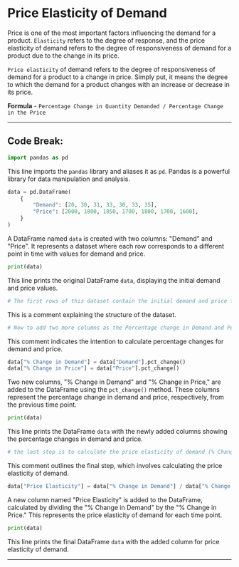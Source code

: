 # Price Elasticity of Demand

Price is one of the most important factors influencing the demand for a product. `Elasticity` refers to the degree of response, and the price elasticity of demand refers to the degree of responsiveness of demand for a product due to the change in its price.

`Price elasticity` of demand refers to the degree of responsiveness of demand for a product to a change in price. Simply put, it means the degree to which the demand for a product changes with an increase or decrease in its price.

**Formula** - `Percentage Change in Quantity Demanded / Percentage Change in the Price`

-----

## Code Break:

```python
import pandas as pd
```

This line imports the `pandas` library and aliases it as `pd`. Pandas is a powerful library for data manipulation and analysis.

```python
data = pd.DataFrame(
    {
        "Demand": [20, 30, 31, 33, 30, 33, 35],
        "Price": [2000, 1800, 1850, 1700, 1800, 1700, 1600],
    }
)
```

A DataFrame named `data` is created with two columns: "Demand" and "Price". It represents a dataset where each row corresponds to a different point in time with values for demand and price.

```python
print(data)
```

This line prints the original DataFrame `data`, displaying the initial demand and price values.

```python
# The first rows of this dataset contain the initial demand and price for a product, and the subsequent rows contain the change in demand and the change in the price of the product.
```

This is a comment explaining the structure of the dataset.

```python
# Now to add two more columns as the Percentage change in Demand and Percentage change in Price.
```

This comment indicates the intention to calculate percentage changes for demand and price.

```python
data["% Change in Demand"] = data["Demand"].pct_change()
data["% Change in Price"] = data["Price"].pct_change()
```

Two new columns, "% Change in Demand" and "% Change in Price," are added to the DataFrame using the `pct_change()` method. These columns represent the percentage change in demand and price, respectively, from the previous time point.

```python
print(data)
```

This line prints the DataFrame `data` with the newly added columns showing the percentage changes in demand and price.

```python
# the last step is to calculate the price elasticity of demand (% Change in Demand / % Change in Price) by adding a new column to this data.
```

This comment outlines the final step, which involves calculating the price elasticity of demand.

```python
data["Price Elasticity"] = data["% Change in Demand"] / data["% Change in Price"]
```

A new column named "Price Elasticity" is added to the DataFrame, calculated by dividing the "% Change in Demand" by the "% Change in Price." This represents the price elasticity of demand for each time point.

```python
print(data)
```

This line prints the final DataFrame `data` with the added column for price elasticity of demand.

-----